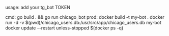 usage:
  add your tg_bot TOKEN
  
  cmd: go build . && go run chicago_bot
prod:
 docker build -t my-bot .
 docker run -d -v $(pwd)/chicago_users.db:/usr/src/app/chicago_users.db my-bot
 docker update --restart unless-stopped $(docker ps -q)

